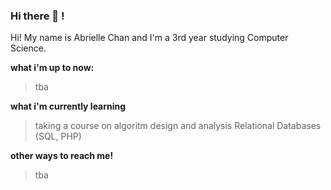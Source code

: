 ### Hi there 👋 !

Hi! My name is Abrielle Chan and I'm a 3rd year studying Computer Science. 

**what i'm up to now:**
> tba

**what i'm currently learning**
> taking a course on algoritm design and analysis
> Relational Databases (SQL, PHP)

**other ways to reach me!**
> tba





<!--
**abriellechan/abriellechan** is a ✨ _special_ ✨ repository because its `README.md` (this file) appears on your GitHub profile.

Here are some ideas to get you started:

- 🔭 I’m currently working on ...
- 🌱 I’m currently learning ...
- 👯 I’m looking to collaborate on ...
- 🤔 I’m looking for help with ...
- 💬 Ask me about ...
- 📫 How to reach me: ...
- 😄 Pronouns: ...
- ⚡ Fun fact: ...
-->
